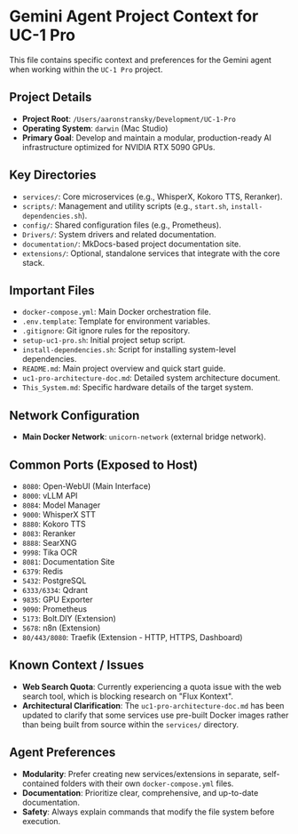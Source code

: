 # Gemini Agent Project Context for UC-1 Pro

This file contains specific context and preferences for the Gemini agent when working within the `UC-1 Pro` project.

## Project Details

- **Project Root**: `/Users/aaronstransky/Development/UC-1-Pro`
- **Operating System**: `darwin` (Mac Studio)
- **Primary Goal**: Develop and maintain a modular, production-ready AI infrastructure optimized for NVIDIA RTX 5090 GPUs.

## Key Directories

- `services/`: Core microservices (e.g., WhisperX, Kokoro TTS, Reranker).
- `scripts/`: Management and utility scripts (e.g., `start.sh`, `install-dependencies.sh`).
- `config/`: Shared configuration files (e.g., Prometheus).
- `Drivers/`: System drivers and related documentation.
- `documentation/`: MkDocs-based project documentation site.
- `extensions/`: Optional, standalone services that integrate with the core stack.

## Important Files

- `docker-compose.yml`: Main Docker orchestration file.
- `.env.template`: Template for environment variables.
- `.gitignore`: Git ignore rules for the repository.
- `setup-uc1-pro.sh`: Initial project setup script.
- `install-dependencies.sh`: Script for installing system-level dependencies.
- `README.md`: Main project overview and quick start guide.
- `uc1-pro-architecture-doc.md`: Detailed system architecture document.
- `This_System.md`: Specific hardware details of the target system.

## Network Configuration

- **Main Docker Network**: `unicorn-network` (external bridge network).

## Common Ports (Exposed to Host)

- `8080`: Open-WebUI (Main Interface)
- `8000`: vLLM API
- `8084`: Model Manager
- `9000`: WhisperX STT
- `8880`: Kokoro TTS
- `8083`: Reranker
- `8888`: SearXNG
- `9998`: Tika OCR
- `8081`: Documentation Site
- `6379`: Redis
- `5432`: PostgreSQL
- `6333/6334`: Qdrant
- `9835`: GPU Exporter
- `9090`: Prometheus
- `5173`: Bolt.DIY (Extension)
- `5678`: n8n (Extension)
- `80/443/8080`: Traefik (Extension - HTTP, HTTPS, Dashboard)

## Known Context / Issues

- **Web Search Quota**: Currently experiencing a quota issue with the web search tool, which is blocking research on "Flux Kontext".
- **Architectural Clarification**: The `uc1-pro-architecture-doc.md` has been updated to clarify that some services use pre-built Docker images rather than being built from source within the `services/` directory.

## Agent Preferences

- **Modularity**: Prefer creating new services/extensions in separate, self-contained folders with their own `docker-compose.yml` files.
- **Documentation**: Prioritize clear, comprehensive, and up-to-date documentation.
- **Safety**: Always explain commands that modify the file system before execution.
